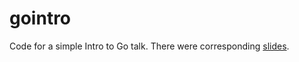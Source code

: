 gointro
=======

Code for a simple Intro to Go talk.  There were corresponding
[slides](https://docs.google.com/presentation/d/1c9-mWppNSPs3xAh_3vScT8hL4vU9Uh8J5KMmiJX1Sg4/edit?usp=sharing).

